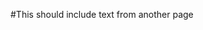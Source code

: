 #This should include text from another page

<head>
	<link rel="import" href="http://ble-intros.readthedocs.org/en/latest/GettingStarted/DesignersIntro/#mbed">
</head>

<body>
<script>
	var link - document.querySelector('link[rel="import"]');
	var content = link.import;
	var el = content.querySelect('.warning');
	document.body.appendChild(el.cloneNode(true));
</script>
</body>